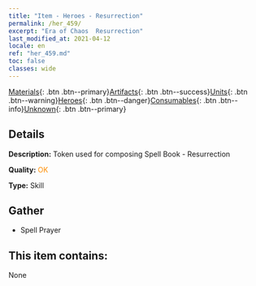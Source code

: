 ```yaml
---
title: "Item - Heroes - Resurrection"
permalink: /her_459/
excerpt: "Era of Chaos  Resurrection"
last_modified_at: 2021-04-12
locale: en
ref: "her_459.md"
toc: false
classes: wide
---
```

 [Materials](/){: .btn .btn--primary}[Artifacts](/Artifacts/){: .btn .btn--success}[Units](/Units/){: .btn .btn--warning}[Heroes](/Heroes/){: .btn .btn--danger}[Consumables](/Consumables/){: .btn .btn--info}[Unknown](/Unknown/){: .btn .btn--primary}

## Details
 **Description:** Token used for composing Spell Book - Resurrection

 **Quality:** <span style="color: #FF8C00">OK</span>

 **Type:** Skill

## Gather

*    Spell Prayer 

## This item contains:

  None

